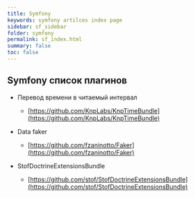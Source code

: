 ```yaml
---
title: Symfony
keywords: symfony artilces index page
sidebar: sf_sidebar
folder: symfony
permalink: sf_index.html
summary: false
toc: false
---
```

## Symfony список плагинов

* Перевод времени в читаемый интервал
  * [https://github.com/KnpLabs/KnpTimeBundle](https://github.com/KnpLabs/KnpTimeBundle)

* Data faker
  * [https://github.com/fzaninotto/Faker](https://github.com/fzaninotto/Faker)
  
* StofDoctrineExtensionsBundle
  * [https://github.com/stof/StofDoctrineExtensionsBundle](https://github.com/stof/StofDoctrineExtensionsBundle)
